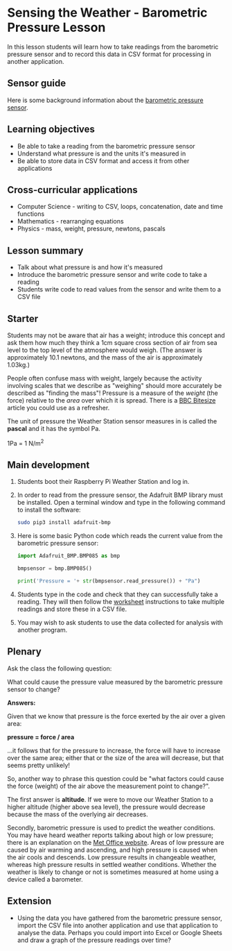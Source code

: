 #  Sensing the Weather - Barometric Pressure Lesson

In this lesson students will learn how to take readings from the barometric pressure sensor and to record this data in CSV format for processing in another application.

## Sensor guide

Here is some background information about the [barometric pressure sensor](about.md).

## Learning objectives

- Be able to take a reading from the barometric pressure sensor
- Understand what pressure is and the units it's measured in
- Be able to store data in CSV format and access it from other applications

## Cross-curricular applications

- Computer Science - writing to CSV, loops, concatenation, date and time functions
- Mathematics - rearranging equations
- Physics - mass, weight, pressure, newtons, pascals

## Lesson summary

- Talk about what pressure is and how it's measured
- Introduce the barometric pressure sensor and write code to take a reading
- Students write code to read values from the sensor and write them to a CSV file

## Starter

Students may not be aware that air has a weight; introduce this concept and ask them how much they think a 1cm square cross section of air from sea level to the top level of the atmosphere would weigh. (The answer is approximately 10.1 newtons, and the mass of the air is approximately 1.03kg.)

People often confuse mass with weight, largely because the activity involving scales that we describe as "weighing" should more accurately be described as "finding the mass"! Pressure is a measure of the *weight* (the force) relative to the *area* over which it is spread. There is a [BBC Bitesize](http://www.bbc.co.uk/education/guides/zssbgk7/revision) article you could use as a refresher.

The unit of pressure the Weather Station sensor measures in is called the **pascal** and it has the symbol Pa.

1Pa = 1 N/m<sup>2</sup>

## Main development

1. Students boot their Raspberry Pi Weather Station and log in. 

1. In order to read from the pressure sensor, the Adafruit BMP library must be installed. Open a terminal window and type in the following command to install the software: 

	```bash
	sudo pip3 install adafruit-bmp
	```

1. Here is some basic Python code which reads the current value from the barometric pressure sensor:

	```python
	import Adafruit_BMP.BMP085 as bmp

	bmpsensor = bmp.BMP085()

	print('Pressure = '+ str(bmpsensor.read_pressure()) + "Pa")
	```

1. Students type in the code and check that they can successfully take a reading. They will then follow the [worksheet](worksheet.md) instructions to take multiple readings and store these in a CSV file.

1. You may wish to ask students to use the data collected for analysis with another program.


## Plenary

Ask the class the following question:

What could cause the pressure value measured by the barometric pressure sensor to change?

**Answers:**

Given that we know that pressure is the force exerted by the air over a given area:

**pressure = force / area**

...it follows that for the pressure to increase, the force will have to increase over the same area; either that or the size of the area will decrease, but that seems pretty unlikely!

So, another way to phrase this question could be "what factors could cause the force (weight) of the air above the measurement point to change?".

The first answer is **altitude**. If we were to move our Weather Station to a higher altitude (higher above sea level), the pressure would decrease because the mass of the overlying air decreases.

Secondly, barometric pressure is used to predict the weather conditions. You may have heard weather reports talking about high or low pressure; there is an explanation on the [Met Office website](http://www.metoffice.gov.uk/learning/learn-about-the-weather/how-weather-works/highs-and-lows/pressure). Areas of low pressure are caused by air warming and ascending, and high pressure is caused when the air cools and descends. Low pressure results in changeable weather, whereas high pressure results in settled weather conditions. Whether the weather is likely to change or not is sometimes measured at home using a device called a barometer.


## Extension

- Using the data you have gathered from the barometric pressure sensor, import the CSV file into another application and use that application to analyse the data. Perhaps you could import into Excel or Google Sheets and draw a graph of the pressure readings over time?
